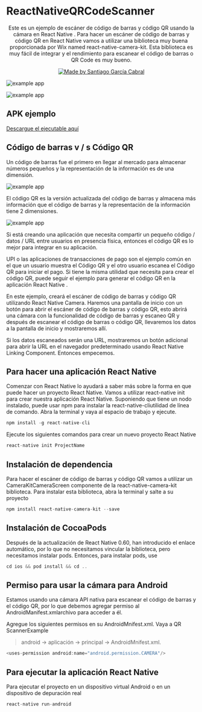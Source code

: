# ReactNativeQRCodeScanner

<p align="center">
Este es un ejemplo de escáner de código de barras y código QR usando la cámara en React Native . Para hacer un escáner de código de barras y código QR en React Native vamos a utilizar una biblioteca muy buena proporcionada por Wix named  react-native-camera-kit. Esta biblioteca es muy fácil de integrar y el rendimiento para escanear el código de barras o QR Code es muy bueno.
</p>

<p align="center">
  <a href="https://github.com/stylder">
    <img alt="Made by Santiago García Cabral" src="https://img.shields.io/badge/made-by%20Santiago%20Garc%C3%ADa%20Cabral-green">
  </a>

  ![example app](/docs-assets/img1.jpg)

 ![example app](/docs-assets/img1.jpg)
</p>

## APK ejemplo
[Descargue el ejecutable aquí](/docs-assets/app-release.apk)

## Código de barras v / s Código QR
Un código de barras fue el primero en llegar al mercado para almacenar números pequeños y la representación de la información es de una dimensión.
<p align="center">

![example app](/docs-assets/barcode.gif)
<p>

El código QR es la versión actualizada del código de barras y almacena más información que el código de barras y la representación de la información tiene 2 dimensiones.
<p align="center">

![example app](/docs-assets/qr_example.PNG)

<p>


Si está creando una aplicación que necesita compartir un pequeño código / datos / URL entre usuarios en presencia física, entonces el código QR es lo mejor para integrar en su aplicación.

UPI o las aplicaciones de transacciones de pago son el ejemplo común en el que un usuario muestra el Código QR y el otro usuario escanea el Código QR para iniciar el pago. Si tiene la misma utilidad que necesita para crear el código QR, puede seguir el ejemplo para  generar el código QR en la aplicación React Native .

En este ejemplo, creará el escáner de código de barras y código QR utilizando React Native Camera. Haremos una pantalla de inicio con un botón para abrir el escáner de código de barras y código QR, esto abrirá una cámara con la funcionalidad de código de barras y escaneo QR y después de escanear el código de barras o código QR, llevaremos los datos a la pantalla de inicio y mostraremos allí.

Si los datos escaneados serán una URL, mostraremos un botón adicional para abrir la URL en el navegador predeterminado usando React Native Linking Component. Entonces empecemos.

## Para hacer una aplicación React Native
Comenzar con React Native lo ayudará a saber más sobre la forma en que puede hacer un proyecto React Native. Vamos a utilizar react-native init para crear nuestra aplicación React Native. Suponiendo que tiene un nodo instalado, puede usar npm para instalar la react-native-cliutilidad de línea de comando. Abra la terminal y vaya al espacio de trabajo y ejecute.

```javascript
npm install -g react-native-cli
```

Ejecute los siguientes comandos para crear un nuevo proyecto React Native

```javascript
react-native init ProjectName
```

## Instalación de dependencia
Para hacer el escáner de código de barras y código QR vamos a utilizar un CameraKitCameraScreen componente de la  react-native-camera-kit biblioteca. Para instalar esta biblioteca, abra la terminal y salte a su proyecto

```javascript
npm install react-native-camera-kit --save
```

## Instalación de CocoaPods
Después de la actualización de React Native 0.60, han introducido el enlace automático, por lo que no necesitamos vincular la biblioteca, pero necesitamos instalar pods. Entonces, para instalar pods, use

```javascript
cd ios && pod install && cd ..
```

## Permiso para usar la cámara para Android

Estamos usando una cámara API nativa para escanear el código de barras y el código QR, por lo que debemos agregar permiso al AndroidManifest.xmlarchivo para acceder a él.

Agregue los siguientes permisos en su AndroidMnifest.xml. Vaya a QR ScannerExample
> android -> aplicación -> principal -> AndroidMnifest.xml.

```javascript
<uses-permission android:name="android.permission.CAMERA"/>
```
## Para ejecutar la aplicación React Native
Para ejecutar el proyecto en un dispositivo virtual Android o en un dispositivo de depuración real
```javascript
react-native run-android
```

